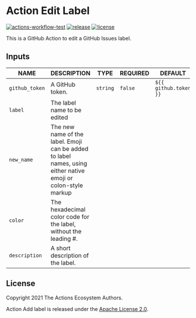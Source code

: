 # Action Edit Label

[![actions-workflow-test][actions-workflow-test-badge]][actions-workflow-test]
[![release][release-badge]][release]
[![license][license-badge]][license]

This is a GitHub Action to edit a GitHub Issues label.

## Inputs

|      NAME      |                                           DESCRIPTION                                           |   TYPE   | REQUIRED |                                     DEFAULT                                     |
| -------------- | ----------------------------------------------------------------------------------------------- | -------- | -------- | ------------------------------------------------------------------------------- |
| `github_token` | A GitHub token.                                                                                 | `string` | `false`   | `${{ github.token }}`                                                                           |
| `label`       | The label name to be edited
| `new_name`    | The new name of the label. Emoji can be added to label names, using either native emoji or colon-style markup
| `color` | The hexadecimal color code for the label, without the leading #.
| `description` | A short description of the label.

## License

Copyright 2021 The Actions Ecosystem Authors.

Action Add label is released under the [Apache License 2.0](./LICENSE).

<!-- badge links -->

[actions-workflow-test]: https://github.com/actions-ecosystem/action-edit-label/actions?query=workflow%3ATest
[actions-workflow-test-badge]: https://img.shields.io/github/workflow/status/actions-ecosystem/action-edit-label/Test?label=Test&style=for-the-badge&logo=github

[release]: https://github.com/actions-ecosystem/action-edit-label/releases
[release-badge]: https://img.shields.io/github/v/release/actions-ecosystem/action-edit-label?style=for-the-badge&logo=github

[license]: LICENSE
[license-badge]: https://img.shields.io/github/license/actions-ecosystem/action-edit-label?style=for-the-badge
